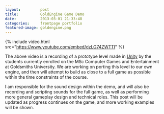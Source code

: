 ```yaml
---
layout:         post
title:          GoldEngine Game Demo
date:           2013-03-01 21:33:48
categories:     frontpage portfolio
featured-image: goldengine.png
---
```

{% include video.html src="https://www.youtube.com/embed/dzLG74ZWTTI" %}

The above video is a recording of a prototype level made in [Unity](https://unity3d.com/) by the students currently enrolled on the MSc Computer Games and Entertainment at Goldsmiths University. We are working on porting this level to our own engine, and then will attempt to build as close to a full game as possible within the time constraints of the course.

I am responsible for the sound design within the demo, and will also be recording and scripting sounds for the full game, as well as performing more general gameplay design and technical roles. This post will be updated as progress continues on the game, and more working examples will be shown.
